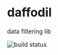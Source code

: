 daffodil
========

data filtering lib


![build status](https://travis-ci.org/mediapredict/daffodil.png)
